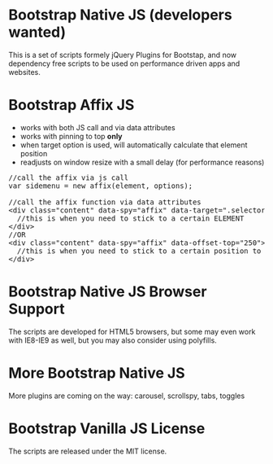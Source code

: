 # Bootstrap Native JS (developers wanted) 
This is a set of scripts formely jQuery Plugins for Bootstap, and now dependency free scripts to be used on performance driven apps and websites.

# Bootstrap Affix JS
* works with both JS call and via data attributes
* works with pinning to top <b>only</b>
* when target option is used, will automatically calculate that element position
* readjusts on window resize with a small delay (for performance reasons)

<pre>
//call the affix via js call
var sidemenu = new affix(element, options);

//call the affix function via data attributes
&lt;div class="content" data-spy="affix" data-target=".selector">
  //this is when you need to stick to a certain ELEMENT
&lt;/div>
//OR
&lt;div class="content" data-spy="affix" data-offset-top="250">
  //this is when you need to stick to a certain position to top
&lt;/div>
</pre>

# Bootstrap Native JS Browser Support
The scripts are developed for HTML5 browsers, but some may even work with IE8-IE9 as well, but you may also consider using polyfills.

# More Bootstrap Native JS
More plugins are coming on the way: carousel, scrollspy, tabs, toggles

# Bootstrap Vanilla JS License
The scripts are released under the MIT license.
